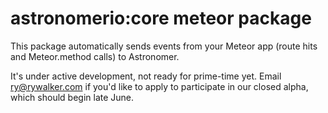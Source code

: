 # astronomerio:core meteor package

This package automatically sends events from your Meteor app (route hits and Meteor.method calls) to Astronomer. 

It's under active development, not ready for prime-time yet. Email ry@rywalker.com if you'd like to apply to participate in our closed alpha, which should begin late June.
